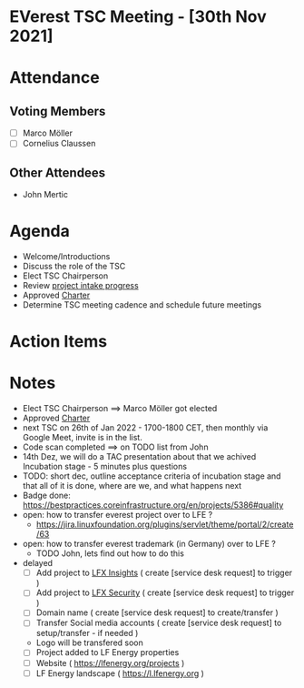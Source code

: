 # EVerest TSC Meeting - [30th Nov 2021]

# Attendance

## Voting Members

- [ ] Marco Möller
- [ ] Cornelius Claussen

## Other Attendees

- John Mertic

# Agenda

- Welcome/Introductions
- Discuss the role of the TSC
- Elect TSC Chairperson
- Review [project intake progress](../README.md#project-intake-checklist)
- Approved [Charter](https://github.com/EVerest/everest/blob/main/tsc/CHARTER.md)
- Determine TSC meeting cadence and schedule future meetings

# Action Items

# Notes


- Elect TSC Chairperson ==> Marco Möller got elected
- Approved [Charter](https://github.com/EVerest/everest/blob/main/tsc/CHARTER.md)
- next TSC on 26th of Jan 2022 - 1700-1800 CET, then monthly via Google Meet, invite is in the list.
- Code scan completed ==> on TODO list from John
- 14th Dez, we will do a TAC presentation about that we achived Incubation stage - 5 minutes plus questions
- TODO: short dec, outline acceptance criteria of incubation stage and that all of it is done, where are we, and what happens next
- Badge done: https://bestpractices.coreinfrastructure.org/en/projects/5386#quality
- open: how to transfer everest project over to LFE ?
    - https://jira.linuxfoundation.org/plugins/servlet/theme/portal/2/create/63
- open: how to transfer everest trademark (in Germany) over to LFE ?
    - TODO John, lets find out how to do this
- delayed
    - [ ] Add project to [LFX Insights](https://insights.lfx.linuxfoundation.org/) ( create [service desk request] to trigger )
    - [ ] Add project to [LFX Security](https://security.lfx.linuxfoundation.org/) ( create [service desk request] to trigger )
    - [ ] Domain name ( create [service desk request] to create/transfer )
    - [ ] Transfer Social media accounts ( create [service desk request] to setup/transfer - if needed )
    - Logo will be transfered soon
    - [ ] Project added to LF Energy properties
    - [ ] Website ( https://lfenergy.org/projects )
    - [ ] LF Energy landscape ( https://l.lfenergy.org )

